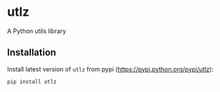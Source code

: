 # utlz

A Python utils library

## Installation

Install latest version of `utlz` from pypi (https://pypi.python.org/pypi/utlz):
```shell
pip install utlz
```
